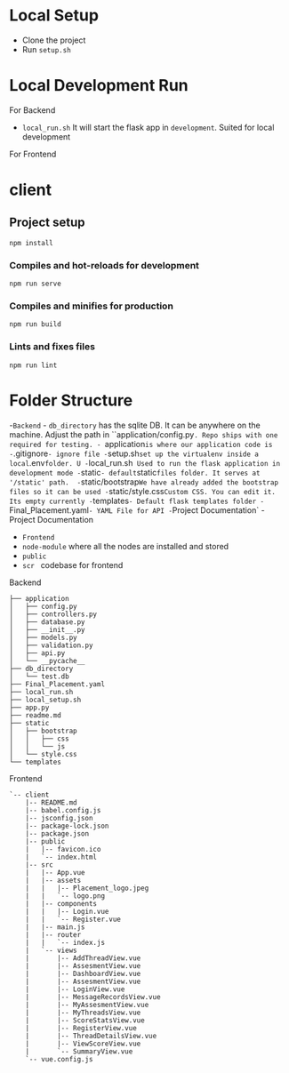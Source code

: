 # Local Setup
- Clone the project
- Run `setup.sh`

# Local Development Run
For Backend
- `local_run.sh` It will start the flask app in `development`. Suited for local development

For Frontend
# client

## Project setup
`npm install`

### Compiles and hot-reloads for development
`npm run serve`

### Compiles and minifies for production
`npm run build`

### Lints and fixes files
`npm run lint`



# Folder Structure
-`Backend`
    - `db_directory` has the sqlite DB. It can be anywhere on the machine. Adjust the path in ``application/config.py`. Repo ships with one required for testing.
    - `application` is where our application code is
    - `.gitignore` - ignore file
    - `setup.sh` set up the virtualenv inside a local `.env` folder. U
    - `local_run.sh`  Used to run the flask application in development mode
    - `static` - default `static` files folder. It serves at '/static' path. 
    - `static/bootstrap` We have already added the bootstrap files so it can be used
    - `static/style.css` Custom CSS. You can edit it. Its empty currently
    - `templates` - Default flask templates folder
    - `Final_Placement.yaml` - YAML File for API
    - `Project Documentation` - Project Documentation
- `Frontend`
- `node-module` where all the nodes are installed and stored
- `public` 
- `scr ` codebase for frontend

Backend

```
├── application
│   ├── config.py
│   ├── controllers.py
│   ├── database.py
│   ├── __init__.py
│   ├── models.py
│   ├── validation.py
│   ├── api.py
│   └── __pycache__
├── db_directory
│   └── test.db
├── Final_Placement.yaml
├── local_run.sh
├── local_setup.sh
├── app.py
├── readme.md
├── static
│   ├── bootstrap
│   │   ├── css
│   │   └── js
│   └── style.css
└── templates
```

Frontend
```
`-- client
    |-- README.md
    |-- babel.config.js
    |-- jsconfig.json
    |-- package-lock.json
    |-- package.json
    |-- public
    |   |-- favicon.ico
    |   `-- index.html
    |-- src
    |   |-- App.vue
    |   |-- assets
    |   |   |-- Placement_logo.jpeg
    |   |   `-- logo.png
    |   |-- components
    |   |   |-- Login.vue
    |   |   `-- Register.vue
    |   |-- main.js
    |   |-- router
    |   |   `-- index.js
    |   `-- views
    |       |-- AddThreadView.vue
    |       |-- AssesmentView.vue
    |       |-- DashboardView.vue
    |       |-- AssesmentView.vue
    |       |-- LoginView.vue
    |       |-- MessageRecordsView.vue
    |       |-- MyAssesmentView.vue
    |       |-- MyThreadsView.vue
    |       |-- ScoreStatsView.vue
    |       |-- RegisterView.vue
    |       |-- ThreadDetailsView.vue
    |       |-- ViewScoreView.vue
    |       `-- SummaryView.vue
    `-- vue.config.js
```
